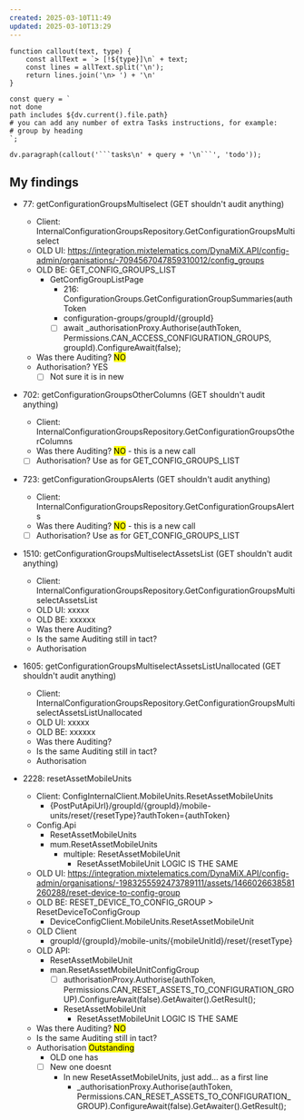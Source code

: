 ```yaml
---
created: 2025-03-10T11:49
updated: 2025-03-10T13:29
---
```

```dataviewjs
function callout(text, type) {
    const allText = `> [!${type}]\n` + text;
    const lines = allText.split('\n');
    return lines.join('\n> ') + '\n'
}

const query = `
not done
path includes ${dv.current().file.path}
# you can add any number of extra Tasks instructions, for example:
# group by heading
`;

dv.paragraph(callout('```tasks\n' + query + '\n```', 'todo'));
```

## My findings

- 77:  getConfigurationGroupsMultiselect (GET shouldn't audit anything)
   - Client: InternalConfigurationGroupsRepository.GetConfigurationGroupsMultiselect
   - OLD UI: https://integration.mixtelematics.com/DynaMiX.API/config-admin/organisations/-7094567047859310012/config_groups
   - OLD BE: GET_CONFIG_GROUPS_LIST
	   - GetConfigGroupListPage
		   - 216: ConfigurationGroups.GetConfigurationGroupSummaries(authToken
		   - configuration-groups/groupId/{groupId}
		   - [ ] await _authorisationProxy.Authorise(authToken, Permissions.CAN_ACCESS_CONFIGURATION_GROUPS, groupId).ConfigureAwait(false);
   - Was there Auditing? <mark class="hltr-green">NO</mark>
   - Authorisation? YES
	   - [ ] Not sure it is in new

- 702:  getConfigurationGroupsOtherColumns (GET shouldn't audit anything)
   - Client: InternalConfigurationGroupsRepository.GetConfigurationGroupsOtherColumns
   - Was there Auditing? <mark class="hltr-green">NO</mark> - this is a new call
   - [ ] Authorisation? Use as for GET_CONFIG_GROUPS_LIST

- 723:  getConfigurationGroupsAlerts (GET shouldn't audit anything)
   - Client: InternalConfigurationGroupsRepository.GetConfigurationGroupsAlerts
   - Was there Auditing? <mark class="hltr-green">NO</mark> - this is a new call
   - [ ] Authorisation? Use as for GET_CONFIG_GROUPS_LIST

- 1510: getConfigurationGroupsMultiselectAssetsList (GET shouldn't audit anything)
   - Client: InternalConfigurationGroupsRepository.GetConfigurationGroupsMultiselectAssetsList
   - OLD UI: xxxxx
   - OLD BE: xxxxxx
   - Was there Auditing?
   - Is the same Auditing still in tact?
   - Authorisation

- 1605: getConfigurationGroupsMultiselectAssetsListUnallocated (GET shouldn't audit anything)
   - Client: InternalConfigurationGroupsRepository.GetConfigurationGroupsMultiselectAssetsListUnallocated
   - OLD UI: xxxxx
   - OLD BE: xxxxxx
   - Was there Auditing?
   - Is the same Auditing still in tact?
   - Authorisation

- 2228: resetAssetMobileUnits
	- Client: ConfigInternalClient.MobileUnits.ResetAssetMobileUnits
		- {PostPutApiUrl}/groupId/{groupId}/mobile-units/reset/{resetType}?authToken={authToken}
	- Config.Api
		- ResetAssetMobileUnits
		- mum.ResetAssetMobileUnits
			- multiple: ResetAssetMobileUnit
				- ResetAssetMobileUnit LOGIC IS THE SAME
	- OLD UI: https://integration.mixtelematics.com/DynaMiX.API/config-admin/organisations/-1983255592473789111/assets/1466026638581260288/reset-device-to-config-group
	- OLD BE: RESET_DEVICE_TO_CONFIG_GROUP > ResetDeviceToConfigGroup
		- DeviceConfigClient.MobileUnits.ResetAssetMobileUnit
	- OLD Client
		- groupId/{groupId}/mobile-units/{mobileUnitId}/reset/{resetType}
	- OLD API:
		- ResetAssetMobileUnit
		- man.ResetAssetMobileUnitConfigGroup
			- [ ] authorisationProxy.Authorise(authToken, Permissions.CAN_RESET_ASSETS_TO_CONFIGURATION_GROUP).ConfigureAwait(false).GetAwaiter().GetResult();
			- ResetAssetMobileUnit
				- ResetAssetMobileUnit LOGIC IS THE SAME
   - Was there Auditing? <mark class="hltr-green">NO</mark>
   - Is the same Auditing still in tact?
   - Authorisation <mark class="hltr-red">Outstanding</mark>
	   - OLD one has
	   - [ ] New one doesnt
		   - In new ResetAssetMobileUnits, just add... as a first line
			   - _authorisationProxy.Authorise(authToken, Permissions.CAN_RESET_ASSETS_TO_CONFIGURATION_GROUP).ConfigureAwait(false).GetAwaiter().GetResult();
